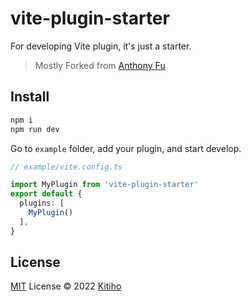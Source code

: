 # vite-plugin-starter

For developing Vite plugin, it's just a starter.

> Mostly Forked from [Anthony Fu](https://github.com/antfu)

## Install

```bash
npm i
npm run dev
```

Go to `example` folder, add your plugin, and start develop.

```ts
// example/vite.config.ts

import MyPlugin from 'vite-plugin-starter'
export default {
  plugins: [
    MyPlugin()
  ],
}

```

## License

[MIT](./LICENSE) License © 2022 [Kitiho](https://github.com/kitiho)
